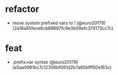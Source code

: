 # refactor

* move system prefixed vars to !<prefix> (@euro20179) (2a18a85fece6cb89697fc9e3b09efc374173cc7c)


# feat

* <user>.prefix:var syntax (@euro20179) (e5aa0961bc7c12306bf081d2b7a65bfff50e163c)


